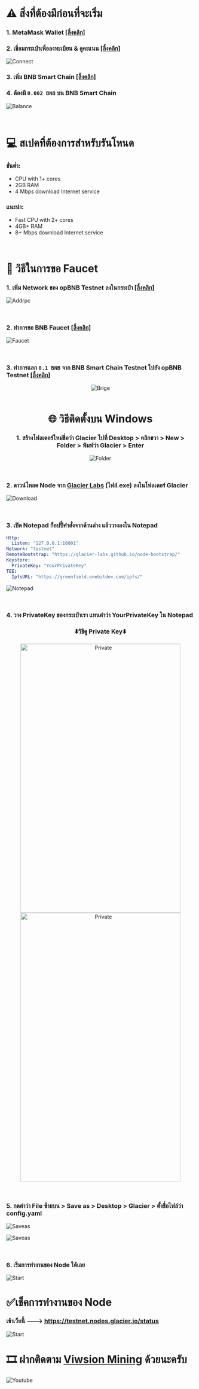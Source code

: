 # ⚠️ สิ่งที่ต้องมีก่อนที่จะเริ่ม
### 1. MetaMask Wallet [[ลิ้งคลิก]](https://chromewebstore.google.com/detail/metamask/nkbihfbeogaeaoehlefnkodbefgpgknn)
### 2. เชื่อมกระเป๋าเพื่อลงทะเบียน & ดูคะแนน [[ลิ้งคลิก]](https://www.glacier.io/points/)

![Connect](./Connet.png)

### 3. เพิ่ม BNB Smart Chain [[ลิ้งคลิก]](https://chainlist.org/chain/56)
### 4. ต้องมี `0.002 BNB` บน BNB Smart Chain

![Balance](./22.png)

‎ 
# 💻 สเปคที่ต้องการสำหรับรันโหนด

### ขั่นต่ำ:
  - CPU with 1+ cores
  - 2GB RAM
  - 4 Mbps download Internet service
### แนะนำ:
  - Fast CPU with 2+ cores
  - 4GB+ RAM
  - 8+ Mbps download Internet service

‎ 
# 💸 วิธีในการขอ Faucet
### 1. เพิ่ม Network ของ opBNB Testnet ลงในกระเป๋า [[ลิ้งคลิก]](https://chainlist.org/chain/5611)

![Addrpc](./88.png)

‎ 
### 2. ทำการขอ BNB Faucet [[ลิ้งคลิก]](https://www.bnbchain.org/en/testnet-faucet)

![Faucet](./111.png)

‎ 
### 3. ทำการแลก `0.1 BNB` จาก BNB Smart Chain Testnet ไปยัง opBNB Testnet [[ลิ้งคลิก]](https://opbnb-testnet-bridge.bnbchain.org/deposit)

<div align="center">
<img src="./222.png" alt="Brige">
</div>
‎
<h1 align="center">🌐 วิธีติดตั้งบน Windows</h1>
<h3 align="center">1. สร้างโฟลเดอร์ใหม่ชื่อว่า Glacier ไปที่ Desktop > คลิกขวา > New > Folder > พิมพ์ว่า Glacier > Enter</h3>

<div align="center">
<img src="./33.png" alt="Folder">
</div>

‎ 
### 2. ดาวน์โหลด Node จาก [Glacier Labs](https://github.com/Glacier-Labs/node-bootstrap/releases) (ไฟล์.exe) ลงในโฟลเดอร์ Glacier

![Download](./44.png)

‎ 
### 3. เปิด Notepad ก็อปปี้คำสั่งจากด้านล่าง แล้ววางลงใน Notepad

```yaml
Http:
  Listen: "127.0.0.1:10801"
Network: "testnet"
RemoteBootstrap: "https://glacier-labs.github.io/node-bootstrap/"
Keystore:
  PrivateKey: "YourPrivateKey"
TEE:
  IpfsURL: "https://greenfield.onebitdev.com/ipfs/"
```

![Notepad](./4444.png)

‎ 
### 4. วาง PrivateKey ของกระเป๋าเรา แทนคำว่า YourPrivateKey ใน Notepad
<div align="center">
    <h3>⬇️วิธีดู Private Key⬇️</h3>
</div>

<div align="center">
    <img src="./1.gif" alt="Private" width="428" height="720">
    <img src="./2.gif" alt="Private" width="428" height="720">
</div>

‎ 
### 5. กดคำว่า File ซ้ายบน > Save as > Desktop > Glacier > ตั้งชื่อไฟล์ว่า config.yaml

![Saveas](./55.png)

![Saveas](./66.png)

‎ 
### 6. เริ่มการทำงานของ Node ได้เลย

![Start](./77.png)

# ✅เช็คการทำงานของ Node
### เข้าเว็บนี้ ---> https://testnet.nodes.glacier.io/status

![Start](./99.png)

# 🎞️ ฝากติดตาม [Viwsion Mining](https://www.youtube.com/@VwisionMining/videos) ด้วยนะครับ

![Youtube](./Vwision.png)